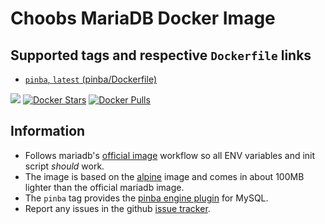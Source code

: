 # Choobs MariaDB Docker Image #

## Supported tags and respective `Dockerfile` links ##

- [`pinba`, `latest` (pinba/Dockerfile)](https://github.com/choobs/docker-mariadb/blob/master/pinba/Dockerfile)

[![](https://badge.imagelayers.io/choobs/mariadb:pinba.svg)](https://imagelayers.io/?images=choobs/mariadb:pinba 'Get your own badge on imagelayers.io') [![Docker Stars](https://img.shields.io/docker/stars/choobs/mariadb.svg?style=flat-square)](https://hub.docker.com/r/choobs/mariadb/) [![Docker Pulls](https://img.shields.io/docker/pulls/choobs/mariadb.svg?style=flat-square)](https://hub.docker.com/r/choobs/mariadb/)

## Information ##

- Follows mariadb's [official image](https://hub.docker.com/r/library/mariadb/) workflow so all ENV variables and init script *should* work.
- The image is based on the [alpine](https://hub.docker.com/_/alpine/) image and comes in about 100MB lighter than the official mariadb image.
- The `pinba` tag provides the [pinba engine plugin](http://pinba.org) for MySQL.
- Report any issues in the github [issue tracker](https://github.com/choobs/docker-mariadb/issues/new).

